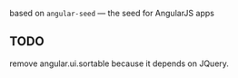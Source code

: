 based on `angular-seed` — the seed for AngularJS apps
## TODO
remove angular.ui.sortable because it depends on JQuery.